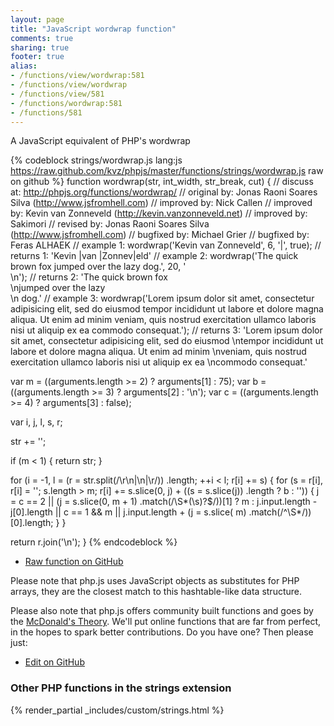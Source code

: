 ```yaml
---
layout: page
title: "JavaScript wordwrap function"
comments: true
sharing: true
footer: true
alias:
- /functions/view/wordwrap:581
- /functions/view/wordwrap
- /functions/view/581
- /functions/wordwrap:581
- /functions/581
---
```

<!-- Generated by Rakefile:build -->
A JavaScript equivalent of PHP's wordwrap

{% codeblock strings/wordwrap.js lang:js https://raw.github.com/kvz/phpjs/master/functions/strings/wordwrap.js raw on github %}
function wordwrap(str, int_width, str_break, cut) {
  //  discuss at: http://phpjs.org/functions/wordwrap/
  // original by: Jonas Raoni Soares Silva (http://www.jsfromhell.com)
  // improved by: Nick Callen
  // improved by: Kevin van Zonneveld (http://kevin.vanzonneveld.net)
  // improved by: Sakimori
  //  revised by: Jonas Raoni Soares Silva (http://www.jsfromhell.com)
  // bugfixed by: Michael Grier
  // bugfixed by: Feras ALHAEK
  //   example 1: wordwrap('Kevin van Zonneveld', 6, '|', true);
  //   returns 1: 'Kevin |van |Zonnev|eld'
  //   example 2: wordwrap('The quick brown fox jumped over the lazy dog.', 20, '<br />\n');
  //   returns 2: 'The quick brown fox <br />\njumped over the lazy<br />\n dog.'
  //   example 3: wordwrap('Lorem ipsum dolor sit amet, consectetur adipisicing elit, sed do eiusmod tempor incididunt ut labore et dolore magna aliqua. Ut enim ad minim veniam, quis nostrud exercitation ullamco laboris nisi ut aliquip ex ea commodo consequat.');
  //   returns 3: 'Lorem ipsum dolor sit amet, consectetur adipisicing elit, sed do eiusmod \ntempor incididunt ut labore et dolore magna aliqua. Ut enim ad minim \nveniam, quis nostrud exercitation ullamco laboris nisi ut aliquip ex ea \ncommodo consequat.'

  var m = ((arguments.length >= 2) ? arguments[1] : 75);
  var b = ((arguments.length >= 3) ? arguments[2] : '\n');
  var c = ((arguments.length >= 4) ? arguments[3] : false);

  var i, j, l, s, r;

  str += '';

  if (m < 1) {
    return str;
  }

  for (i = -1, l = (r = str.split(/\r\n|\n|\r/))
    .length; ++i < l; r[i] += s) {
    for (s = r[i], r[i] = ''; s.length > m; r[i] += s.slice(0, j) + ((s = s.slice(j))
      .length ? b : '')) {
      j = c == 2 || (j = s.slice(0, m + 1)
        .match(/\S*(\s)?$/))[1] ? m : j.input.length - j[0].length || c == 1 && m || j.input.length + (j = s.slice(
          m)
        .match(/^\S*/))[0].length;
    }
  }

  return r.join('\n');
}
{% endcodeblock %}

 - [Raw function on GitHub](https://github.com/kvz/phpjs/blob/master/functions/strings/wordwrap.js)

Please note that php.js uses JavaScript objects as substitutes for PHP arrays, they are 
the closest match to this hashtable-like data structure. 

Please also note that php.js offers community built functions and goes by the 
[McDonald's Theory](https://medium.com/what-i-learned-building/9216e1c9da7d). We'll put online 
functions that are far from perfect, in the hopes to spark better contributions. 
Do you have one? Then please just: 

 - [Edit on GitHub](https://github.com/kvz/phpjs/edit/master/functions/strings/wordwrap.js)


### Other PHP functions in the strings extension
{% render_partial _includes/custom/strings.html %}
